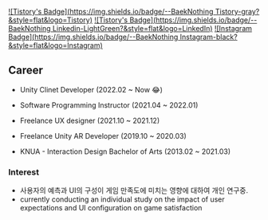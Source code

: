 [![Tistory's Badge](https://img.shields.io/badge/--BaekNothing Tistory-gray?&style=flat&logo=Tistory)](https://baeknothing.tistory.com/)
[![Tistory's Badge](https://img.shields.io/badge/--BaekNothing Linkedin-LightGreen?&style=flat&logo=LinkedIn)](http://linkedin.com/in/baeknothing)
[![Instagram Badge](https://img.shields.io/badge/--BaekNothing Instagram-black?&style=flat&logo=Instagram)](https://www.instagram.com/baek.nothing/?hl=ko)



## Career

- Unity Clinet Developer (2022.02 ~ Now 😂)

- Software Programming Instructor (2021.04 ~ 2022.01)

- Freelance UX designer (2021.10 ~ 2021.12)

- Freelance Unity AR Developer (2019.10 ~ 2020.03)

- KNUA - Interaction Design Bachelor of Arts (2013.02 ~ 2021.03)

  

### Interest

- 사용자의 예측과 UI의 구성이 게임 만족도에 미치는 영향에 대하여 개인 연구중. 
- currently conducting an individual study on the impact of user expectations and UI configuration on game satisfaction
